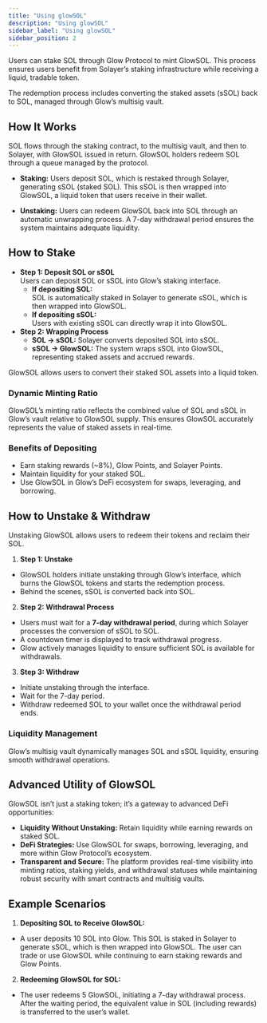 ```yaml
---
title: "Using glowSOL"
description: "Using glowSOL"
sidebar_label: "Using glowSOL"
sidebar_position: 2
---
```


Users can stake SOL through Glow Protocol to mint GlowSOL. This process ensures users benefit from Solayer’s staking infrastructure while receiving a liquid, tradable token.

The redemption process includes converting the staked assets (sSOL) back to SOL, managed through Glow’s multisig vault.


## How It Works

SOL flows through the staking contract, to the multisig vault, and then to Solayer, with GlowSOL issued in return. GlowSOL holders redeem SOL through a queue managed by the protocol.

- **Staking:** Users deposit SOL, which is restaked through Solayer, generating sSOL (staked SOL). This sSOL is then wrapped into GlowSOL, a liquid token that users receive in their wallet.

- **Unstaking:** Users can redeem GlowSOL back into SOL through an automatic unwrapping process. A 7-day withdrawal period ensures the system maintains adequate liquidity.

## How to Stake

- **Step 1: Deposit SOL or sSOL**  
Users can deposit SOL or sSOL into Glow’s staking interface.
     - **If depositing SOL:**  
       SOL is automatically staked in Solayer to generate sSOL, which is then wrapped into GlowSOL.
     - **If depositing sSOL:**  
       Users with existing sSOL can directly wrap it into GlowSOL.
- **Step 2: Wrapping Process**  
     - **SOL → sSOL:** Solayer converts deposited SOL into sSOL.  
     - **sSOL → GlowSOL:** The system wraps sSOL into GlowSOL, representing staked assets and accrued rewards.

GlowSOL allows users to convert their staked SOL assets into a liquid token.

### Dynamic Minting Ratio

GlowSOL’s minting ratio reflects the combined value of SOL and sSOL in Glow’s vault relative to GlowSOL supply. This ensures GlowSOL accurately represents the value of staked assets in real-time.

### Benefits of Depositing

- Earn staking rewards (~8%), Glow Points, and Solayer Points.
- Maintain liquidity for your staked SOL.
- Use GlowSOL in Glow’s DeFi ecosystem for swaps, leveraging, and borrowing.

## How to Unstake & Withdraw

Unstaking GlowSOL allows users to redeem their tokens and reclaim their SOL.

1. **Step 1: Unstake**

- GlowSOL holders initiate unstaking through Glow’s interface, which burns the GlowSOL tokens and starts the redemption process.
- Behind the scenes, sSOL is converted back into SOL.

2. **Step 2: Withdrawal Process**

- Users must wait for a **7-day withdrawal period**, during which Solayer processes the conversion of sSOL to SOL.
- A countdown timer is displayed to track withdrawal progress.
- Glow actively manages liquidity to ensure sufficient SOL is available for withdrawals.

3. **Step 3: Withdraw**
- Initiate unstaking through the interface.
- Wait for the 7-day period.
- Withdraw redeemed SOL to your wallet once the withdrawal period ends.

### Liquidity Management

Glow’s multisig vault dynamically manages SOL and sSOL liquidity, ensuring smooth withdrawal operations.

## Advanced Utility of GlowSOL

GlowSOL isn’t just a staking token; it’s a gateway to advanced DeFi opportunities:
- **Liquidity Without Unstaking:** Retain liquidity while earning rewards on staked SOL.
- **DeFi Strategies:** Use GlowSOL for swaps, borrowing, leveraging, and more within Glow Protocol’s ecosystem.
- **Transparent and Secure:** The platform provides real-time visibility into minting ratios, staking yields, and withdrawal statuses while maintaining robust security with smart contracts and multisig vaults.

## Example Scenarios

1. **Depositing SOL to Receive GlowSOL:**

- A user deposits 10 SOL into Glow. This SOL is staked in Solayer to generate sSOL, which is then wrapped into GlowSOL. The user can trade or use GlowSOL while continuing to earn staking rewards and Glow Points.

2. **Redeeming GlowSOL for SOL:**

- The user redeems 5 GlowSOL, initiating a 7-day withdrawal process. After the waiting period, the equivalent value in SOL (including rewards) is transferred to the user’s wallet.
